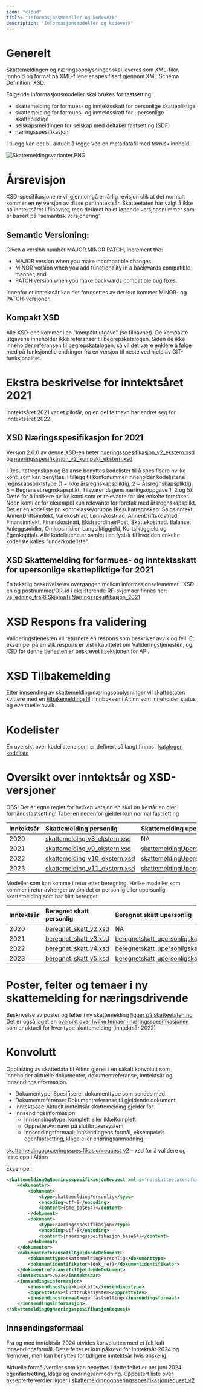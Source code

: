 ```yaml
---
icon: "cloud"
title: "Informasjonsmodeller og kodeverk"
description: "Informasjonsmodeller og kodeverk"
---
```


# Generelt

Skattemeldingen og næringsopplysninger skal leveres som XML-filer. Innhold og format på XML-filene er spesifisert
gjennom XML Schema Definition, XSD.

Følgende informasjonsmodeller skal brukes for fastsetting: 

- skattemelding for formues- og inntektsskatt for personlige skattepliktige
- skattemelding for formues- og inntektsskatt for upersonlige skattepliktige
- selskapsmeldingen for selskap med deltaker fastsetting (SDF)
- næringsspesifikasjon

I tillegg kan det bli aktuelt å legge ved en metadatafil med teknisk innhold.


![Skattemeldingsvarianter.PNG](Skattemeldingsvarianter.PNG)


# Årsrevisjon

XSD-spesifikasjonene vil gjennomgå en årlig revisjon slik at det normalt kommer en ny versjon av disse per inntektsår.
Skatteetaten har valgt å ikke ha inntektsåret i filnavnet, men derimot ha et løpende versjonsnummer som er basert på 
"semantisk versjonering".

## Semantic Versioning:

Given a version number MAJOR.MINOR.PATCH, increment the:

- MAJOR version when you make incompatible changes.
- MINOR version when you add functionality in a backwards compatible manner, and
- PATCH version when you make backwards compatible bug fixes.

Innenfor et inntektsår kan det forutsettes av det kun kommer MINOR- og PATCH-versjoner.

## Kompakt XSD
Alle XSD-ene kommer i en "kompakt utgave" (se filnavnet). De kompakte utgavene inneholder ikke referanser til begrepskatalogen.
Siden de ikke inneholder referansen til begrepskatalogen, så vil det være enklere å følge med på funksjonelle endringer fra en versjon til neste ved hjelp av GIT-funksjonalitet.


# Ekstra beskrivelse for inntektsåret 2021
Inntektsåret 2021 var et pilotår, og en del feltnavn har endret seg for inntektsåret 2022. 

## XSD Næringsspesifikasjon for 2021

Versjon 2.0.0 av denne XSD-en
heter [naeringsspesifikasjon_v2_ekstern.xsd](https://github.com/Skatteetaten/skattemeldingen/blob/master/src/resources/xsd/naeringsspesifikasjon_v2_ekstern.xsd)
og [naeringsspesifikasjon_v2_kompakt_ekstern.xsd](https://github.com/Skatteetaten/skattemeldingen/blob/master/src/resources/xsd/naeringsspesifikasjon_v2_kompakt_ekstern.xsd)

I Resultatregnskap og Balanse benyttes kodelister til å spesifisere hvilke konti som kan benyttes. I tillegg til
kontonummer inneholder kodelistene regnskapspliktstype (1 = Ikke årsregnskapspliktig, 2 = Årsregnskapspliktig, 5 =
Begrenset regnskapsplikt. Tilsvarer dagens næringsoppgave 1, 2 og 5). Dette for å indikere hvilke konti som er relevante
for det enkelte foretaket. Noen konti er for eksempel kun relevante for foretak med årsregnskapsplikt.
Det er en kodeliste pr. kontoklasse/gruppe (Resultatregnskap: Salgsinntekt, AnnenDriftsinntekt, Varekostnad,
Lønnskostnad, AnnenDriftskostnad, Finansinntekt, Finanskostnad, EkstraordinærPost, Skattekostnad. Balanse:
Anleggsmidler, Omløpsmidler, Langsiktiggjeld, Kortsiktiggjeld og Egenkaptial).
Alle kodelistene er samlet i en fysisk fil hvor den enkelte kodeliste kalles "underkodeliste".

## XSD Skattemelding for formues- og inntektsskatt for upersonlige skattepliktige for 2021

En tekstlig beskrivelse av overgangen mellom informasjonselementer i XSD-en og postnummer/OR-id i eksisterende
RF-skjemaer finnes
her: [veiledning_fraRFSkjemaTilNæringsspesifikasjon_2021](https://github.com/Skatteetaten/skattemeldingen/blob/master/docs/informasjonsmodell/veiledning_fraRFSkjemaTilN%C3%A6ringsspesifikasjon_2021.xlsx)

# XSD Respons fra validering

Valideringstjenesten vil returnere en respons som beskriver avvik og feil. Et eksempel på en slik respons er vist i
kapittelet om Valideringstjenesten, og XSD for denne tjenesten er beskrevet i seksjonen
for [API](../api-v2/README.md).

# XSD Tilbakemelding



Etter innsending av skattemelding/næringsopplysninger vil skatteetaten kvittere med en [tilbakemeldingsfil](../../src/resources/xsd/skattemeldingognaeringsspesifikasjonresponse_v2.xsd) i Innboksen i
Altinn som inneholder status og eventuelle avvik.

# Kodelister

En oversikt over kodelistene som er definert så langt finnes i [katalogen kodeliste](../../src/resources/kodeliste)

# Oversikt over inntektsår og XSD-versjoner

OBS! Det er egne regler for hvilken versjon en skal bruke når en gjør forhåndsfastsetting! Tabellen nedenfor gjelder kun
normal fastsetting

| Inntektsår | Skattemelding personlig                                                                | Skattemelding upersonlig                                                                                 | Selskapsmeldingen                                                                                                                                  | Næringspesifikasjon                                                                                  | 
|:-----------|:---------------------------------------------------------------------------------------|:---------------------------------------------------------------------------------------------------------|:---------------------------------------------------------------------------------------------------------------------------------------------------|:-----------------------------------------------------------------------------------------------------|
| 2020       | [skattemelding_v8_ekstern.xsd](../../src/resources/xsd/skattemelding_v8_ekstern.xsd)   | NA                                                                                                       | NA                                                                                                                                                 | [naeringsopplysninger_v1_ekstern.xsd](../../src/resources/xsd/naeringsopplysninger_v1_ekstern.xsd)   |
| 2021       | [skattemelding_v9_ekstern.xsd](../../src/resources/xsd/skattemelding_v9_ekstern.xsd)   | [skattemeldingUpersonlig_v1_ekstern.xsd](../../src/resources/xsd/skattemeldingUpersonlig_v1_ekstern.xsd) | NA                                                                                                                                                 | [naeringsspesifikasjon_v2_ekstern.xsd](../../src/resources/xsd/naeringsspesifikasjon_v2_ekstern.xsd) |
| 2022       | [skattemelding_v10_ekstern.xsd](../../src/resources/xsd/skattemelding_v10_ekstern.xsd) | [skattemeldingUpersonlig_v2_ekstern.xsd](../../src/resources/xsd/skattemeldingUpersonlig_v2_ekstern.xsd) | [selskapsmeldingSelskapMedDeltakerfastsetting_v1_ekstern.xsd](../../src/resources/xsd/selskapsmeldingSelskapMedDeltakerfastsetting_v1_ekstern.xsd) | [naeringsspesifikasjon_v3_ekstern.xsd](../../src/resources/xsd/naeringsspesifikasjon_v3_ekstern.xsd) |  
| 2023       | [skattemelding_v11_ekstern.xsd](../../src/resources/xsd/skattemelding_v11_ekstern.xsd) | [skattemeldingUpersonlig_v3_ekstern.xsd](../../src/resources/xsd/skattemeldingUpersonlig_v3_ekstern.xsd) | [selskapsmeldingSelskapMedDeltakerfastsetting_v2_ekstern.xsd](../../src/resources/xsd/selskapsmeldingSelskapMedDeltakerfastsetting_v2_ekstern.xsd) | [naeringsspesifikasjon_v4_ekstern.xsd](../../src/resources/xsd/naeringsspesifikasjon_v4_ekstern.xsd) |  


Modeller som kan komme i retur etter beregning. Hvilke modeller som kommer i retur avhenger av om det er personlig eller
upersonlig skattemelding som har blitt beregnet.

| Inntektsår | Beregnet skatt personlig                                               | Beregnet skatt upersonlig                                                                                    | Skatteberegningsgrunnlag                                                                   | Summert skattegrunnlag for visning upersonlig                                                                                                    |
|------------|:-----------------------------------------------------------------------|:-------------------------------------------------------------------------------------------------------------|:-------------------------------------------------------------------------------------------|--------------------------------------------------------------------------------------------------------------------------------------------------|
| 2020       | [beregnet_skatt_v2.xsd](../../src/resources/xsd/beregnet_skatt_v2.xsd) | NA                                                                                                           | [skatteberegningsgrunnlag_v6.xsd](../../src/resources/xsd/skatteberegningsgrunnlag_v6.xsd) | NA                                                                                                                                               |
| 2021       | [beregnet_skatt_v3.xsd](../../src/resources/xsd/beregnet_skatt_v3.xsd) | [beregnetskatt_upersonligskattyter_v2.xsd](../../src/resources/xsd/beregnetskatt_upersonligskattyter_v2.xsd) | [skatteberegningsgrunnlag_v7.xsd](../../src/resources/xsd/skatteberegningsgrunnlag_v7.xsd) | [summertSkattegrunnlagForVisning_upersonligskattyter_v1.xsd](../../src/resources/xsd/summertSkattegrunnlagForVisning_upersonligskattyter_v1.xsd) |
| 2022       | [beregnet_skatt_v4.xsd](../../src/resources/xsd/beregnet_skatt_v4.xsd) | [beregnetskatt_upersonligskattyter_v4.xsd](../../src/resources/xsd/beregnetskatt_upersonligskattyter_v4.xsd) | [skatteberegningsgrunnlag_v7.xsd](../../src/resources/xsd/skatteberegningsgrunnlag_v7.xsd) | [summertSkattegrunnlagForVisning_upersonligskattyter_v2.xsd](../../src/resources/xsd/summertSkattegrunnlagForVisning_upersonligskattyter_v2.xsd) | 
| 2023       | [beregnet_skatt_v5.xsd](../../src/resources/xsd/beregnet_skatt_v5.xsd) | [beregnetskatt_upersonligskattyter_v4.xsd](../../src/resources/xsd/beregnetskatt_upersonligskattyter_v4.xsd) | [skatteberegningsgrunnlag_v8.xsd](../../src/resources/xsd/skatteberegningsgrunnlag_v8.xsd) | [summertSkattegrunnlagForVisning_upersonligskattyter_v2.xsd](../../src/resources/xsd/summertSkattegrunnlagForVisning_upersonligskattyter_v2.xsd) |

# Poster, felter og temaer i ny skattemelding for næringsdrivende

Beskrivelse av poster og felter i ny
skattemelding [ligger på skatteetaten.no](https://www.skatteetaten.no/bedrift-og-organisasjon/skatt/skattemelding-naringsdrivende/selskap/)
Det er også laget en [oversikt over hvilke temaer i næringsspesifikasjonen](temaINaeringsspesifikasjonen.md) som er aktuell for hver type skattemelding (inntektsår 2022) 

# Konvolutt

Opplasting av skattedata til Altinn gjøres i en såkalt konvolutt som inneholder aktuelle dokumenter, dokumentreferanse,
inntektsår og innsendingsinformasjon. 

- Dokumentype: Spesifiserer dokumenttype som sendes med.
- Dokumentreferanse: Dokumentreferanse til gjeldende dokument
- Inntektsaar: Aktuelt inntektsår skattemelding gjelder for 
- Innsendingsinformasjon
  - Innsensingstype: komplett eller ikkeKomplett
  - OpprettetAv: navn på sluttbrukersystem
  - Innsendingsformaal: Innsendingens formål, eksempelvis egenfastsetting, klage eller endringsanmodning. 

[skattemeldingognaeringsspesifikasjonrequest_v2](../../src/resources/xsd/skattemeldingognaeringsspesifikasjonresponse_v2_kompakt.xsd) – xsd for å validere og laste opp i Altinn

Eksempel:
```xml
<skattemeldingOgNaeringsspesifikasjonRequest xmlns="no:skatteetaten:fastsetting:formueinntekt:skattemeldingognaeringsspesifikasjon:request:v2">
    <dokumenter>
        <dokument>
            <type>skattemeldingPersonlig</type>
            <encoding>utf-8</encoding>
            <content>{sme_base64}</content>
        </dokument>
        <dokument>
            <type>naeringsspesifikasjon</type>
            <encoding>utf-8</encoding>
            <content>{naeringsspeifikasjon_base64}</content>
        </dokument>
    </dokumenter>
    <dokumentreferanseTilGjeldendeDokument>
        <dokumenttype>skattemeldingPersonlig</dokumenttype>
        <dokumentidentifikator>{dok_ref}</dokumentidentifikator>
    </dokumentreferanseTilGjeldendeDokument>
    <inntektsaar>2023</inntektsaar>
    <innsendingsinformasjon>
        <innsendingstype>komplett</innsendingstype>
        <opprettetAv>sluttbrukersystem</opprettetAv>
        <innsendingsformaal>egenfastsetting</innsendingsformaal>
    </innsendingsinformasjon>
</skattemeldingOgNaeringsspesifikasjonRequest>
```

## Innsendingsformaal
Fra og med inntektsår 2024 utvides konvolutten med et felt kalt innsendingsformål. Dette feltet er kun påkrevd for 
inntektsår 2024 og fremover, men kan benyttes for tidligere inntektsår hvis ønskelig. 

Aktuelle formål/verdier som kan benyttes i dette feltet er per juni 2024 egenfastsetting, klage og endringsanmodning.
Oppdatert liste over aksepterte verdier ligger i [skattemeldingognaeringsspesifikasjonrequest_v2](../../src/resources/xsd/skattemeldingognaeringsspesifikasjonresponse_v2_kompakt.xsd)
